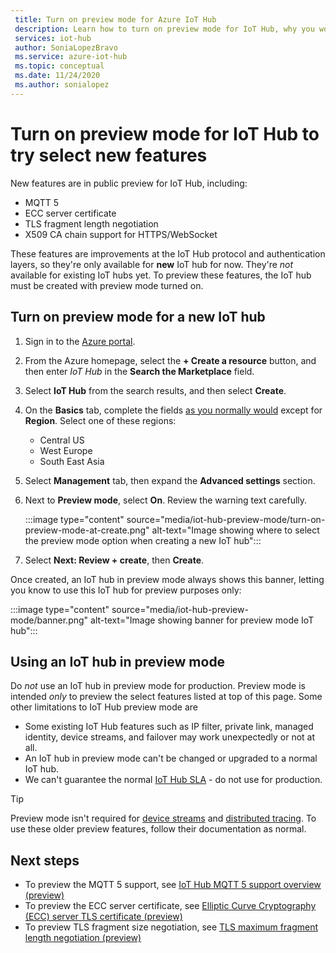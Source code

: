 ```yaml
---
 title: Turn on preview mode for Azure IoT Hub
 description: Learn how to turn on preview mode for IoT Hub, why you would want to, and some warnings
 services: iot-hub
 author: SoniaLopezBravo
 ms.service: azure-iot-hub
 ms.topic: conceptual
 ms.date: 11/24/2020
 ms.author: sonialopez
---
```


# Turn on preview mode for IoT Hub to try select new features

<!-- 
- We are working hard to bring you new features
- Some of these features require a brand new iot hub with preview mode on
- some features may not work at all or have unexpected behavior
- "Normal preview features" do NOT require preview mode 
- Support opt-in at creation time only
- Customer cannot opt back out post creation
- If customer wants to evaluate, they must use new hub dedicated for the preview
- Banners, documentations and all materials indicate preview quality: no GA guarantee at all
-->

New features are in public preview for IoT Hub, including:

- MQTT 5
- ECC server certificate
- TLS fragment length negotiation
- X509 CA chain support for HTTPS/WebSocket

These features are improvements at the IoT Hub protocol and authentication layers, so they're only available for **new** IoT hub for now. They're *not* available for existing IoT hubs yet. To preview these features, the IoT hub must be created with preview mode turned on.

## Turn on preview mode for a new IoT hub

1. Sign in to the [Azure portal](https://portal.azure.com).

1. From the Azure homepage, select the **+ Create a resource** button, and then enter *IoT Hub* in the **Search the Marketplace** field.

1. Select **IoT Hub** from the search results, and then select **Create**.

1. On the **Basics** tab, complete the fields [as you normally would](create-hub.md) except for **Region**. Select one of these regions:
    
    - Central US
    - West Europe
    - South East Asia

1. Select **Management** tab, then expand the **Advanced settings** section.

1. Next to **Preview mode**, select **On**. Review the warning text carefully.

    :::image type="content" source="media/iot-hub-preview-mode/turn-on-preview-mode-at-create.png" alt-text="Image showing where to select the preview mode option when creating a new IoT hub":::

1. Select **Next: Review + create**, then **Create**.

Once created, an IoT hub in preview mode always shows this banner, letting you know to use this IoT hub for preview purposes only: 

:::image type="content" source="media/iot-hub-preview-mode/banner.png" alt-text="Image showing banner for preview mode IoT hub":::

## Using an IoT hub in preview mode

Do *not* use an IoT hub in preview mode for production. Preview mode is intended *only* to preview the select features listed at top of this page. Some other limitations to IoT Hub preview mode are

- Some existing IoT Hub features such as IP filter, private link, managed identity, device streams, and failover may work unexpectedly or not at all.
- An IoT hub in preview mode can't be changed or upgraded to a normal IoT hub.
- We can't guarantee the normal [IoT Hub SLA](https://azure.microsoft.com/support/legal/sla/iot-hub/v1_2/) - do not use for production.

> [!TIP]
> Preview mode isn't required for [device streams](iot-hub-device-streams-overview.md) and [distributed tracing](iot-hub-distributed-tracing.md). To use these older preview features, follow their documentation as normal.

## Next steps

- To preview the MQTT 5 support, see [IoT Hub MQTT 5 support overview (preview)](/previous-versions/azure/iot/iot-mqtt-5-preview)
- To preview the ECC server certificate, see [Elliptic Curve Cryptography (ECC) server TLS certificate (preview)](iot-hub-tls-support.md#elliptic-curve-cryptography-ecc-server-tls-certificate)
- To preview TLS fragment size negotiation, see [TLS maximum fragment length negotiation (preview)](iot-hub-tls-support.md#tls-maximum-fragment-length-negotiation)
